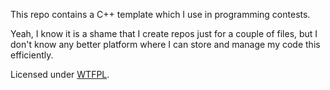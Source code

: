 This repo contains a C++ template which I use in programming contests.

Yeah, I know it is a shame that I create repos just for a couple of files, but I don't know any better platform where I can store and manage my code this efficiently.

Licensed under [WTFPL](https://github.com/mrpandey/cpTemplate/blob/master/LICENSE).